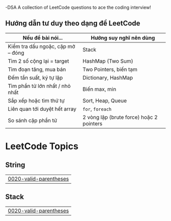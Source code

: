 -DSA
A collection of LeetCode questions to ace the coding interview! 


## Hướng dẫn tư duy theo dạng đề LeetCode

| Nếu đề bài nói...                           | Hướng suy nghĩ nên dùng                   |
|--------------------------------------------|-------------------------------------------|
| Kiểm tra dấu ngoặc, cặp mở – đóng          | Stack                                     |
| Tìm 2 số cộng lại = target                  | HashMap (Two Sum)                         |
| Tìm đoạn tăng, mua bán                     | Two Pointers, biến tạm                    |
| Đếm tần suất, ký tự lặp                     | Dictionary, HashMap                       |
| Tìm phần tử lớn nhất / nhỏ nhất             | Biến max, min                             |
| Sắp xếp hoặc tìm thứ tự                     | Sort, Heap, Queue                         |
| Liên quan tới duyệt hết array               | `for`, `foreach`                          |
| So sánh cặp phần tử                         | 2 vòng lặp (brute force) hoặc 2 pointers  |


<!---LeetCode Topics Start-->
# LeetCode Topics
## String
|  |
| ------- |
| [0020-valid-parentheses](https://github.com/MNTuas/https-github.com-MNTuas-DSA/tree/master/0020-valid-parentheses) |
## Stack
|  |
| ------- |
| [0020-valid-parentheses](https://github.com/MNTuas/https-github.com-MNTuas-DSA/tree/master/0020-valid-parentheses) |
<!---LeetCode Topics End-->
